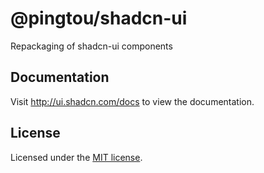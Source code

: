 # @pingtou/shadcn-ui

Repackaging of shadcn-ui components

## Documentation

Visit http://ui.shadcn.com/docs to view the documentation.

## License

Licensed under the [MIT license](https://github.com/bijinfeng/shadcn-ui/blob/main/LICENSE).
